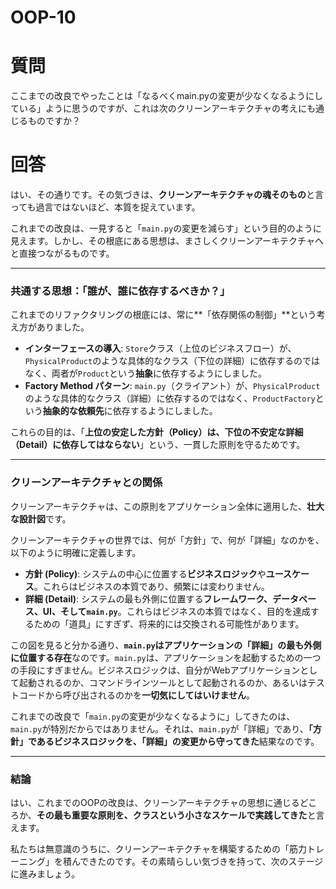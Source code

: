 # OOP-10

# 質問

ここまでの改良でやったことは「なるべくmain.pyの変更が少なくなるようにしている」ように思うのですが、これは次のクリーンアーキテクチャの考えにも通じるものですか？

# 回答

はい、その通りです。その気づきは、**クリーンアーキテクチャの魂そのもの**と言っても過言ではないほど、本質を捉えています。

これまでの改良は、一見すると「`main.py`の変更を減らす」という目的のように見えます。しかし、その根底にある思想は、まさしくクリーンアーキテクチャへと直接つながるものです。

---

### 共通する思想：「誰が、誰に依存するべきか？」

これまでのリファクタリングの根底には、常に**「依存関係の制御」**という考え方がありました。

- **インターフェースの導入**:
`Store`クラス（上位のビジネスフロー）が、`PhysicalProduct`のような具体的なクラス（下位の詳細）に依存するのではなく、両者が`Product`という**抽象**に依存するようにしました。
- **Factory Method パターン**:
`main.py`（クライアント）が、`PhysicalProduct`のような具体的なクラス（詳細）に依存するのではなく、`ProductFactory`という**抽象的な依頼先**に依存するようにしました。

これらの目的は、「**上位の安定した方針（Policy）は、下位の不安定な詳細（Detail）に依存してはならない**」という、一貫した原則を守るためです。

---

### クリーンアーキテクチャとの関係

クリーンアーキテクチャは、この原則をアプリケーション全体に適用した、**壮大な設計図**です。

クリーンアーキテクチャの世界では、何が「方針」で、何が「詳細」なのかを、以下のように明確に定義します。

- **方針 (Policy)**:
システムの中心に位置する**ビジネスロジック**や**ユースケース**。これらはビジネスの本質であり、頻繁には変わりません。
- **詳細 (Detail)**:
システムの最も外側に位置する**フレームワーク、データベース、UI、そして`main.py`**。これらはビジネスの本質ではなく、目的を達成するための「道具」にすぎず、将来的には交換される可能性があります。

この図を見ると分かる通り、**`main.py`はアプリケーションの「詳細」の最も外側に位置する存在**なのです。`main.py`は、アプリケーションを起動するための一つの手段にすぎません。ビジネスロジックは、自分がWebアプリケーションとして起動されるのか、コマンドラインツールとして起動されるのか、あるいはテストコードから呼び出されるのかを**一切気にしてはいけません**。

これまでの改良で「`main.py`の変更が少なくなるように」してきたのは、`main.py`が特別だからではありません。それは、`main.py`が「詳細」であり、**「方針」であるビジネスロジックを、「詳細」の変更から守ってきた**結果なのです。

---

### 結論

はい、これまでのOOPの改良は、クリーンアーキテクチャの思想に通じるどころか、**その最も重要な原則を、クラスという小さなスケールで実践してきた**と言えます。

私たちは無意識のうちに、クリーンアーキテクチャを構築するための「筋力トレーニング」を積んできたのです。その素晴らしい気づきを持って、次のステージに進みましょう。